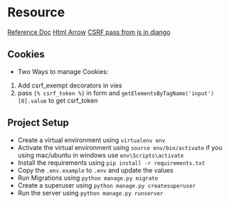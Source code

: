# Resource

[Reference Doc](https://codewithsteps.herokuapp.com)
[Html Arrow](https://www.toptal.com/designers/htmlarrows/)
[CSRF pass from js in django](https://docs.djangoproject.com/en/3.0/ref/csrf/#ajax)

## Cookies 
- Two Ways to manage Cookies:
1. Add csrf_exempt decorators in vies 
2. pass `{% csrf_token %}` in form and `getElementsByTagName('input')[0].value`  to get csrf_token 

## Project Setup
- Create a virtual environment using `virtualenv env`
- Activate the virtual environment using `source env/bin/activate` if you using mac/ubuntu in windows use `env\Scripts\activate`
- Install the requirements using `pip install -r requirements.txt`
- Copy the `.env.example` to `.env` and update the values
- Run Migrations using `python manage.py migrate`
- Create a superuser using `python manage.py createsuperuser`
- Run the server using `python manage.py runserver`

